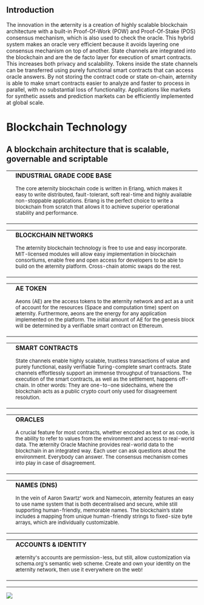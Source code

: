 
</div>
</div>
<h2>Introduction</h2>

The innovation in the æternity is a creation of highly scalable blockchain architecture with a built-in Proof-Of-Work (POW) and Proof-Of-Stake (POS) consensus mechanism, which is also used to check the oracle. This hybrid system makes an oracle very efficient because it avoids layering one consensus mechanism on top of another. State channels are integrated into the blockchain and are the de facto layer for execution of smart contracts. This increases both privacy and scalability. Tokens inside the state channels can be transferred using purely functional smart contracts that can access oracle answers. By not storing the contract code or state on-chain, æternity is able to make smart contracts easier to analyze and faster to process in parallel, with no substantial loss of functionality.
Applications like markets for synthetic assets and prediction markets can be efficiently implemented at global scale. 

<div class="weiss">
<div class="container section">
<h1>Blockchain Technology</h1>
<h2>A blockchain architecture that is scalable, governable and scriptable</h2>
<div class="row sp-innovation">
<div class="col-md-6">
<div class="card py-2 pr-2">
<table class="table table_technology m-0">
<tbody>
<tr>
<td class="align-top">
<img src="https://github.com/aeternity/wiki/blob/master/images/icons/code.png" alt="">
</td>
<td class="align-middle">
<strong class="d-block">INDUSTRIAL GRADE CODE BASE</strong>

<small>The core æternity blockchain code is written in Erlang, which makes it easy to write distributed, fault-tolerant, soft real-time and highly available non-stoppable applications.
Erlang is the perfect choice to write a blockchain from scratch that allows it to achieve superior operational stability and performance.</small>
</td>
</tr>
</tbody>
</table>
</div>
</div>
<div class="col-md-6">
<div class="card py-2 pr-2">
<table class="table table_technology m-0">
<tbody>
<tr>
<td class="align-top">
<img src="https://github.com/aeternity/wiki/blob/master/images/icons/blockchain.png" alt="">
</td>
<td class="align-middle">
<strong class="d-block">BLOCKCHAIN NETWORKS</strong>

<small>The æternity blockchain technology is free to use and easy incorporate. 
MIT-licensed modules will allow easy implementation in blockchain consortiums, enable free and open access for developers to be able to build on the æternity platform. Cross-chain atomic swaps do the rest.</small>
</td>
</tr>
</tbody>
</table>
</div>
</div>
<div class="col-md-6">
<div class="card py-2 pr-2">
<table class="table table_technology m-0">
<tbody>
<tr>
<td class="align-top">
<img src="https://github.com/aeternity/wiki/blob/master/images/icons/ae.png" alt="">
</td>
<td class="align-middle">
<strong class="d-block">AE TOKEN</strong>

<small>Aeons (AE) are the access tokens to the æternity network and act as a unit of account for the resources (Space and computation time) spent on æternity.
Furthermore, aeons are the energy for any application implemented on the platform.
The initial amount of AE for the genesis block will be determined by a verifiable smart contract on Ethereum.</small>
</td>
</tr>
</tbody>
</table>
</div>
</div>
<div class="col-md-6">
<div class="card py-2 pr-2">
<table class="table table_technology m-0">
<tbody>
<tr>
<td class="align-top">
<img src="https://github.com/aeternity/wiki/blob/master/images/icons/smart-contracts.png" alt="">
</td>
<td class="align-middle">
<strong class="d-block">SMART CONTRACTS</strong>

<small>State channels enable highly scalable, trustless transactions of value and purely functional, easily verifiable Turing-complete smart contracts.
State channels effortlessly support an immense throughput of transactions. The execution of the smart contracts, as well as the settlement, happens off-chain.
In other words: They are one-to-one sidechains, where the blockchain acts as a public crypto court only used for disagreement resolution.</small>
</td>
</tr>
</tbody>
</table>
</div>
</div>
<div class="col-md-6">
<div class="card py-2 pr-2">
<table class="table table_technology m-0">
<tbody>
<tr>
<td class="align-top">
<img src="https://github.com/aeternity/wiki/blob/master/images/icons/oracles.png" alt="">
</td>
<td class="align-middle">
<strong class="d-block">ORACLES</strong>

<small>A crucial feature for most contracts, whether encoded as text or as code, is the ability to refer to values from the environment and access to real-world data.
The æternity Oracle Machine provides real-world data to the blockchain in an integrated way.
Each user can ask questions about the environment. Everybody can answer. The consensus mechanism comes into play in case of disagreement.</small>
</td>
</tr>
</tbody>
</table>
</div>
</div>
<div class="col-md-6">
<div class="card py-2 pr-2">
<table class="table table_technology m-0">
<tbody>
<tr>
<td class="align-top">
<img src="https://github.com/aeternity/wiki/blob/master/images/icons/dns.png" alt="">
</td>
<td class="align-middle">
<strong class="d-block">NAMES (DNS)</strong>

<small>In the vein of Aaron Swartz’ work and Namecoin, æternity features an easy to use name system that is both decentralised and secure, while still supporting human-friendly, memorable names.
The blockchain’s state includes a mapping from unique human-friendly strings to fixed-size byte arrays, which are individually customizable.</small>
</td>
</tr>
</tbody>
</table>
</div>
</div>
<div class="col-md-6">
<div class="card py-2 pr-2">
<table class="table table_technology m-0">
<tbody>
<tr>
<td class="align-top">
<img src="https://github.com/aeternity/wiki/blob/master/images/icons/accounts.png" alt="">
</td>
<td class="align-middle">
<strong class="d-block">ACCOUNTS & IDENTITY</strong>

<small>æternity's accounts are permission-less, but still, allow customization via schema.org's semantic web scheme.
Create and own your identity on the æternity network, then use it everywhere on the web!</small>
</td>
</tr>
</tbody>
</table>
</div>
</div>
</div>
</div>
<hr>
</div>
</div>
<div class="weiss">
<div class="container section footer-nav">
<div class="container">
<div class="row">
<div class="col-lg-4">
<div class="lg-vertical-center">
<img src="http://www.aeternity.com/user/themes/aeon/img/aeternity_logo_footer.png" class="img-fluid">
</div>
</div>
<div class="col-lg-8 mt-4">
<div class="row">
<div class="col-sm-6 col-md-4 mt-3">
<p class="text-primary">